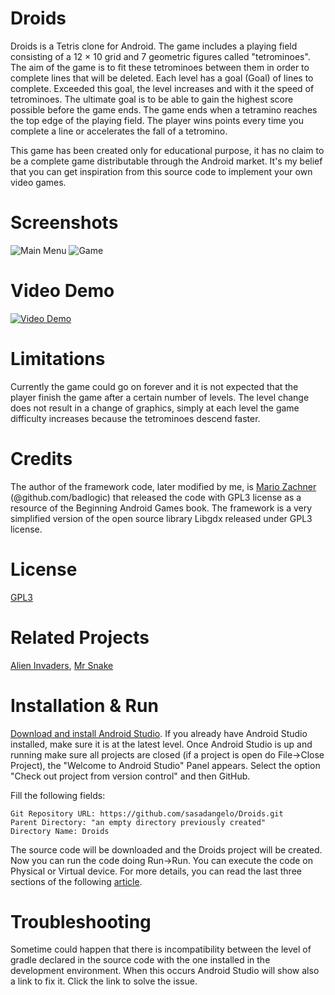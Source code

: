 # Droids

Droids is a Tetris clone for Android. The game includes a playing field consisting of a 12 × 10 grid and 7 geometric figures called "tetrominoes". The aim of the game is to fit these tetrominoes between them in order to complete lines that will be deleted. Each level has a goal (Goal) of lines to complete. Exceeded this goal, the level increases and with it the speed of tetrominoes. The ultimate goal is to be able to gain the highest score possible before the game ends. The game ends when a tetramino reaches the top edge of the playing field. The player wins points every time you complete a line or accelerates the fall of a tetromino.

This game has been created only for educational purpose, it has no claim to be a complete game distributable through the Android market. It's my belief that you can get inspiration from this source code to implement your own video games.

# Screenshots

![Main Menu](https://raw.githubusercontent.com/wiki/sasadangelo/Droids/img/Screenshot_Droids_Home.png) ![Game](https://raw.githubusercontent.com/wiki/sasadangelo/Droids/img/Screenshot_Droids.png)

# Video Demo
[![Video Demo](https://raw.githubusercontent.com/wiki/sasadangelo/Droids/img/Droids_Video.png)](https://www.youtube.com/watch?v=zvO1ws1oZQE "Video Demo")

# Limitations

Currently the game could go on forever and it is not expected that the player finish the game after a certain number of levels. The level change does not result in a change of graphics, simply at each level the game difficulty increases because the tetrominoes descend faster.

# Credits

The author of the framework code, later modified by me, is [Mario Zachner](https://github.com/badlogic) (@github.com/badlogic) that released the code with GPL3 license as a resource of the Beginning Android Games book. The framework is a very simplified version of the open source library Libgdx released under GPL3 license. 

# License
[GPL3](https://www.gnu.org/licenses/gpl-3.0.en.html)

# Related Projects

[Alien Invaders](https://github.com/sasadangelo/AlienInvaders), [Mr Snake](https://github.com/sasadangelo/MrSnake)

# Installation & Run

[Download and install Android Studio](http://code4projects.altervista.org/how-to-install-android-studio/). If you already have Android Studio installed, make sure it is at the latest level. Once Android Studio is up and running make sure all projects are closed (if a project is open do File->Close Project), the "Welcome to Android Studio" Panel appears. Select the option "Check out project from version control" and then GitHub. 

Fill the following fields:

    Git Repository URL: https://github.com/sasadangelo/Droids.git
    Parent Directory: "an empty directory previously created"
    Directory Name: Droids

The source code will be downloaded and the Droids project will be created. Now you can run the code doing Run->Run. You can execute the code on Physical or Virtual device. For more details, you can read the last three sections of the following [article](http://code4projects.altervista.org/how-to-create-an-android-application/).

# Troubleshooting

Sometime could happen that there is incompatibility between the level of gradle declared in the source code with the one installed in the development environment. When this occurs Android Studio will show also a link to fix it. Click the link to solve the issue.

